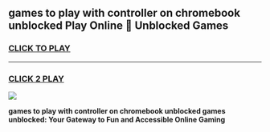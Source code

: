 
## games to play with controller on chromebook unblocked Play Online 👋 Unblocked Games
<h3>
<a href="https://premium.freeplayer.one?title=games_to_play_with_controller_on_chromebook_unblocked&ref=19F">CLICK TO PLAY</a></h3>
<hr>

<h3>
<a href="https://premium.freeplayer.one?title=games_to_play_with_controller_on_chromebook_unblocked&ref=19F">CLICK 2 PLAY</a>
  
</h3>

<a href="https://premium.freeplayer.one?title=games_to_play_with_controller_on_chromebook_unblocked&ref=19F"><img src="https://clearcache.store/games.png"></a>


**games to play with controller on chromebook unblocked games unblocked: Your Gateway to Fun and Accessible Online Gaming**
